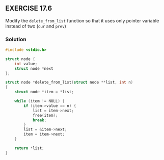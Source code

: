 ## EXERCISE 17.6
Modify the `delete_from_list` function so that it uses only pointer variable instead of two (`cur` and `prev`)

### Solution
    
```c
#include <stdio.h>

struct node {
    int value;
    struct node *next
};

struct node *delete_from_list(struct node **list, int n)
{
    struct node *item = *list;

    while (item != NULL) {
        if (item->value == n) {
            list = item->next;
            free(item);
            break;
        }
        list = &item->next;
        item = item->next;
    }

    return *list;
}
```
